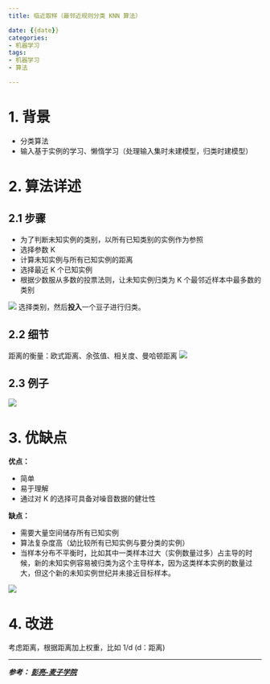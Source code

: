 ```yaml
---
title: 临近取样（最邻近规则分类 KNN 算法）

date: {{date}}
categories:
- 机器学习
tags:
- 机器学习
- 算法

---
```


# 1. 背景
- 分类算法
- 输入基于实例的学习、懒惰学习（处理输入集时未建模型，归类时建模型）

# 2. 算法详述
## 2.1 步骤
- 为了判断未知实例的类别，以所有已知类别的实例作为参照
- 选择参数 K
- 计算未知实例与所有已知实例的距离
- 选择最近 K 个已知实例
- 根据少数服从多数的投票法则，让未知实例归类为 K 个最邻近样本中最多数的类别

![](https://i.loli.net/2019/08/24/R19KQSmaon8Bhbi.png)
选择类别，然后**投入**一个豆子进行归类。
## 2.2 细节
距离的衡量：欧式距离、余弦值、相关度、曼哈顿距离
![](https://i.loli.net/2019/08/24/po9J8ebyVxDNfWE.png)

## 2.3 例子
![](https://i.loli.net/2019/08/24/FUg9eIbvphu2jJf.png)
# 3. 优缺点
**优点：**
- 简单
- 易于理解
- 通过对 K 的选择可具备对噪音数据的健壮性

**缺点：**
- 需要大量空间储存所有已知实例
- 算法复杂度高（幼比较所有已知实例与要分类的实例）
- 当样本分布不平衡时，比如其中一类样本过大（实例数量过多）占主导的时候，新的未知实例容易被归类为这个主导样本，因为这类样本实例的数量过大，但这个新的未知实例世纪并未接近目标样本。

![](https://i.loli.net/2019/08/24/QplZn5uVMjaO2yb.png)

# 4. 改进
考虑距离，根据距离加上权重，比如 1/d (d：距离)

---
***参考：
[彭亮-麦子学院](https://www.bilibili.com/video/av16959124?from=search&seid=15885977379504396893)***
